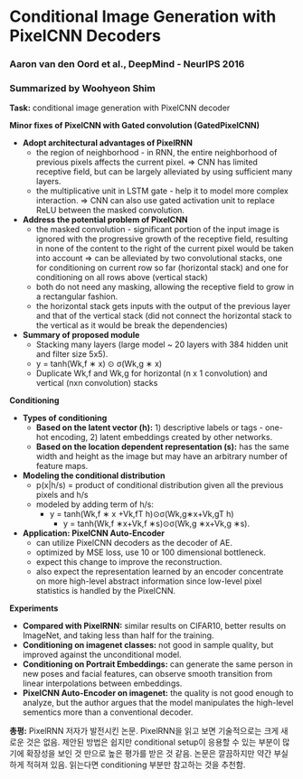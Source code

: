 # Conditional Image Generation with PixelCNN Decoders
### Aaron van den Oord et al., DeepMind - NeurIPS 2016
### Summarized by Woohyeon Shim

**Task:** conditional image generation with PixelCNN decoder
	
**Minor fixes of PixelCNN with Gated convolution (GatedPixelCNN)**
* **Adopt architectural advantages of PixelRNN**
  * the region of neighborhood - in RNN, the entire neighborhood of previous pixels affects the current pixel. ⇒ CNN has limited receptive field, but can be largely alleviated by using sufficient many layers.
  * the multiplicative unit in LSTM gate - help it to model more complex interaction. ⇒ CNN can also use gated activation unit to replace ReLU between the masked convolution.
* **Address the potential problem of PixelCNN**
	* the masked convolution - significant portion of the input image is ignored with the progressive growth of the receptive field, resulting in none of the content to the right of the current pixel would be taken into account ⇒ can be alleviated by two convolutional stacks, one for conditioning on current row so far (horizontal stack) and one for conditioning on all rows above (vertical stack)
  	* both do not need any masking, allowing the receptive field to grow in a rectangular fashion.
  	* the horizontal stack gets inputs with the output of the previous layer and that of the vertical stack (did not connect the horizontal stack to the vertical as it would be break the dependencies)
* **Summary of proposed module**
  * Stacking many layers (large model ~ 20 layers with 384 hidden unit and filter size 5x5).
  * y = tanh(Wk,f ∗ x) ⊙ σ(Wk,g ∗ x)
  * Duplicate Wk,f and Wk,g for horizontal (n x 1 convolution) and vertical (nxn convolution) stacks
		
**Conditioning**
* **Types of conditioning**
	* **Based on the latent vector (h):** 1) descriptive labels or tags - one-hot encoding, 2) latent embeddings created by other networks.
	* **Based on the location dependent representation (s):** has the same width and height as the image but may have an arbitrary number of feature maps.
* **Modeling the conditional distribution**
	* p(x|h/s) = product of conditional distribution given all the previous pixels and h/s
	* modeled by adding term of h/s:
	  * y = tanh(Wk,f ∗ x +Vk,fT h)⊙σ(Wk,g∗x+Vk,gT h)
		* y = tanh(Wk,f ∗x+Vk,f ∗s)⊙σ(Wk,g ∗x+Vk,g ∗s).
* **Application: PixelCNN Auto-Encoder**
  * can utilize PixelCNN decoders as the decoder of AE.
  * optimized by MSE loss, use 10 or 100 dimensional bottleneck.
  * expect this change to improve the reconstruction.
  * also expect the representation learned by an encoder concentrate on more high-level abstract information since low-level pixel statistics is handled by the PixelCNN.
		
**Experiments**
* **Compared with PixelRNN:** similar results on CIFAR10, better results on ImageNet, and taking less than half for the training.
* **Conditioning on imagenet classes:** not good in sample quality, but improved against the unconditional model.
* **Conditioning on Portrait Embeddings:** can generate the same person in new poses and facial features, can observe smooth transition from linear interpolations between embeddings.
* **PixelCNN Auto-Encoder on imagenet:** the quality is not good enough to analyze, but the author argues that the model manipulates the high-level sementics more than a conventional decoder.
	
**총평:** PixelRNN 저자가 발전시킨 논문. PixelRNN을 읽고 보면 기술적으로는 크게 새로운 것은 없음. 제안된 방법은 쉽지만 conditional setup이 응용할 수 있는 부분이 많기에 확장성을 보인 것 만으로 높은 평가를 받은 것 같음. 논문은 깔끔하지만 약간 부실하게 적혀져 있음. 읽는다면 conditioning 부분만 참고하는 것을 추천함. 
